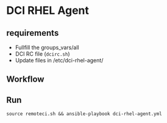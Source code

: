 # DCI RHEL Agent

## requirements

 * Fullfill the groups_vars/all
 * DCI RC file (`dcirc.sh`)
 * Update files in /etc/dci-rhel-agent/


## Workflow



## Run

    source remoteci.sh && ansible-playbook dci-rhel-agent.yml
